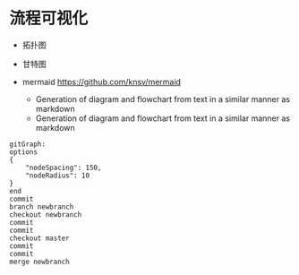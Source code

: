 # 流程可视化

- 拓扑图
- 甘特图
- mermaid <https://github.com/knsv/mermaid>

  - Generation of diagram and flowchart from text in a similar manner as markdown
  - Generation of diagram and flowchart from text in a similar manner as markdown

```shell
gitGraph:
options
{
    "nodeSpacing": 150,
    "nodeRadius": 10
}
end
commit
branch newbranch
checkout newbranch
commit
commit
checkout master
commit
commit
merge newbranch
```  
